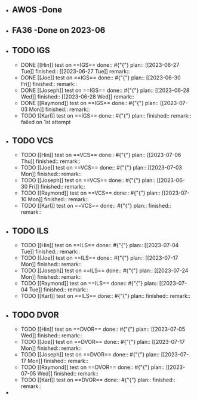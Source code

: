 - ## AWOS -Done
- ## FA36 -Done on 2023-06
- ## TODO IGS
	- DONE [[Hin]] test on ==IGS==
	  done:: #{"{"}
	  plan:: [[2023-06-27 Tue]] 
	  finished:: [[2023-06-27 Tue]] 
	  remark::
	- DONE [[Joe]] test on ==IGS==
	  done:: #{"{"}
	  plan:: [[2023-06-30 Fri]] 
	  finished::
	  remark::
	- DONE [[Joseph]] test on ==IGS==
	  done:: #{"{"}
	  plan:: [[2023-06-28 Wed]] 
	  finished:: [[2023-06-28 Wed]] 
	  remark::
	- DONE [[Raymond]] test on ==IGS==
	  done:: #{"{"}
	  plan:: [[2023-07-03 Mon]] 
	  finished::
	  remark::
	- TODO [[Karl]] test on ==IGS==
	  done:: #{"{"}
	  plan::
	  finished::
	  remark:: failed on 1st attempt
- ## TODO VCS
	- TODO [[Hin]] test on ==VCS==
	  done:: #{"{"}
	  plan:: [[2023-07-06 Thu]] 
	  finished::
	  remark::
	- TODO [[Joe]] test on ==VCS==
	  done:: #{"{"}
	  plan:: [[2023-07-03 Mon]] 
	  finished::
	  remark::
	- TODO [[Joseph]] test on ==VCS==
	  done:: #{"{"}
	  plan:: [[2023-06-30 Fri]] 
	  finished::
	  remark::
	- TODO [[Raymond]] test on ==VCS==
	  done:: #{"{"}
	  plan:: [[2023-07-10 Mon]] 
	  finished::
	  remark::
	- TODO [[Karl]] test on ==VCS==
	  done:: #{"{"}
	  plan::
	  finished::
	  remark::
- ## TODO ILS
	- TODO [[Hin]] test on ==ILS==
	  done:: #{"{"}
	  plan:: [[2023-07-04 Tue]] 
	  finished::
	  remark::
	- TODO [[Joe]] test on ==ILS==
	  done:: #{"{"}
	  plan:: [[2023-07-17 Mon]] 
	  finished::
	  remark::
	- TODO [[Joseph]] test on ==ILS==
	  done:: #{"{"}
	  plan:: [[2023-07-24 Mon]] 
	  finished::
	  remark::
	- TODO [[Raymond]] test on ==ILS==
	  done:: #{"{"}
	  plan:: [[2023-07-04 Tue]] 
	  finished::
	  remark::
	- TODO [[Karl]] test on ==ILS==
	  done:: #{"{"}
	  plan::
	  finished::
	  remark::
- ## TODO DVOR
	- TODO [[Hin]] test on ==DVOR==
	  done:: #{"{"}
	  plan:: [[2023-07-05 Wed]] 
	  finished::
	  remark::
	- TODO [[Joe]] test on ==DVOR==
	  done:: #{"{"}
	  plan:: [[2023-07-17 Mon]] 
	  finished::
	  remark::
	- TODO [[Joseph]] test on ==DVOR==
	  done:: #{"{"}
	  plan:: [[2023-07-17 Mon]] 
	  finished::
	  remark::
	- TODO [[Raymond]] test on ==DVOR==
	  done:: #{"{"}
	  plan:: [[2023-07-05 Wed]] 
	  finished::
	  remark::
	- TODO [[Karl]] test on ==DVOR==
	  done:: #{"{"}
	  plan::
	  finished::
	  remark::
-